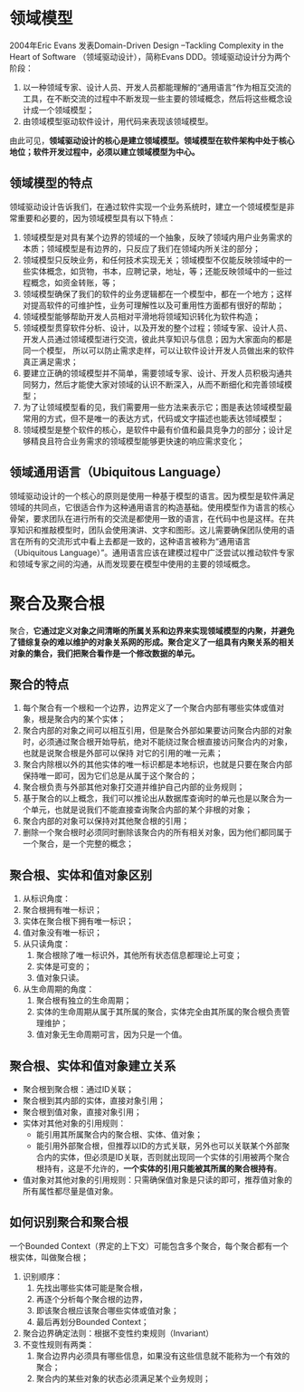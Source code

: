 # 领域模型

2004年Eric Evans 发表Domain-Driven Design –Tackling Complexity in the Heart of Software （领域驱动设计），简称Evans DDD。领域驱动设计分为两个阶段： 

1. 以一种领域专家、设计人员、开发人员都能理解的“通用语言”作为相互交流的工具，在不断交流的过程中不断发现一些主要的领域概念，然后将这些概念设计成一个领域模型；
2. 由领域模型驱动软件设计，用代码来表现该领域模型。 

由此可见，**领域驱动设计的核心是建立领域模型。领域模型在软件架构中处于核心地位；软件开发过程中，必须以建立领域模型为中心。** 

## 领域模型的特点

领域驱动设计告诉我们，在通过软件实现一个业务系统时，建立一个领域模型是非常重要和必要的，因为领域模型具有以下特点： 

1. 领域模型是对具有某个边界的领域的一个抽象，反映了领域内用户业务需求的本质；领域模型是有边界的，只反应了我们在领域内所关注的部分；
2.  领域模型只反映业务，和任何技术实现无关；领域模型不仅能反映领域中的一些实体概念，如货物，书本，应聘记录，地址，等；还能反映领域中的一些过程概念，如资金转账，等； 
3. 领域模型确保了我们的软件的业务逻辑都在一个模型中，都在一个地方；这样对提高软件的可维护性，业务可理解性以及可重用性方面都有很好的帮助； 
4. 领域模型能够帮助开发人员相对平滑地将领域知识转化为软件构造；
5. 领域模型贯穿软件分析、设计，以及开发的整个过程；领域专家、设计人员、开发人员通过领域模型进行交流，彼此共享知识与信息；因为大家面向的都是同一个模型， 所以可以防止需求走样，可以让软件设计开发人员做出来的软件真正满足需求； 
6. 要建立正确的领域模型并不简单，需要领域专家、设计、开发人员积极沟通共同努力，然后才能使大家对领域的认识不断深入，从而不断细化和完善领域模型； 
7. 为了让领域模型看的见，我们需要用一些方法来表示它；图是表达领域模型最常用的方式，但不是唯一的表达方式，代码或文字描述也能表达领域模型； 
8. 领域模型是整个软件的核心，是软件中最有价值和最具竞争力的部分；设计足够精良且符合业务需求的领域模型能够更快速的响应需求变化； 

## 领域通用语言（Ubiquitous Language） 

​		领域驱动设计的一个核心的原则是使用一种基于模型的语言。因为模型是软件满足领域的共同点，它很适合作为这种通用语言的构造基础。使用模型作为语言的核心骨架，要求团队在进行所有的交流是都使用一致的语言，在代码中也是这样。在共享知识和推敲模型时，团队会使用演讲、文字和图形。这儿需要确保团队使用的语言在所有的交流形式中看上去都是一致的，这种语言被称为“通用语言（Ubiquitous Language）”。通用语言应该在建模过程中广泛尝试以推动软件专家和领域专家之间的沟通，从而发现要在模型中使用的主要的领域概念。



#  聚合及聚合根

聚合，**它通过定义对象之间清晰的所属关系和边界来实现领域模型的内聚，并避免了错综复杂的难以维护的对象关系网的形成。聚合定义了一组具有内聚关系的相关对象的集合，我们把聚合看作是一个修改数据的单元。** 

## 聚合的特点

1. 每个聚合有一个根和一个边界，边界定义了一个聚合内部有哪些实体或值对象，根是聚合内的某个实体； 
2. 聚合内部的对象之间可以相互引用，但是聚合外部如果要访问聚合内部的对象时，必须通过聚合根开始导航，绝对不能绕过聚合根直接访问聚合内的对象，也就是说聚合根是外部可以保持 对它的引用的唯一元素； 
3. 聚合内除根以外的其他实体的唯一标识都是本地标识，也就是只要在聚合内部保持唯一即可，因为它们总是从属于这个聚合的； 
4. 聚合根负责与外部其他对象打交道并维护自己内部的业务规则； 
5. 基于聚合的以上概念，我们可以推论出从数据库查询时的单元也是以聚合为一个单元，也就是说我们不能直接查询聚合内部的某个非根的对象； 
6.  聚合内部的对象可以保持对其他聚合根的引用； 
7.   删除一个聚合根时必须同时删除该聚合内的所有相关对象，因为他们都同属于一个聚合，是一个完整的概念； 

## 聚合根、实体和值对象区别

1. 从标识角度：
  1. 聚合根拥有唯一标识；
  2. 实体在聚合根下拥有唯一标识；
  3. 值对象没有唯一标识；
2. 从只读角度：
   1. 聚合根除了唯一标识外，其他所有状态信息都理论上可变；
   2. 实体是可变的；
   3. 值对象只读。
3. 从生命周期的角度：
   1. 聚合根有独立的生命周期；
   2. 实体的生命周期从属于其所属的聚合，实体完全由其所属的聚合根负责管理维护；
   3. 值对象无生命周期可言，因为只是一个值。

##  聚合根、实体和值对象建立关系

- 聚合根到聚合根：通过ID关联；
- 聚合根到其内部的实体，直接对象引用；
- 聚合根到值对象，直接对象引用；
- 实体对其他对象的引用规则：
  - 能引用其所属聚合内的聚合根、实体、值对象；
  - 能引用外部聚合根，但推荐以ID的方式关联，另外也可以关联某个外部聚合内的实体，但必须是ID关联，否则就出现同一个实体的引用被两个聚合根持有，这是不允许的，**一个实体的引用只能被其所属的聚合根持有**。
- 值对象对其他对象的引用规则：只需确保值对象是只读的即可，推荐值对象的所有属性都尽量是值对象。

## 如何识别聚合和聚合根

一个Bounded Context（界定的上下文）可能包含多个聚合，每个聚合都有一个根实体，叫做聚合根；

1. 识别顺序：
   1. 先找出哪些实体可能是聚合根，
   2. 再逐个分析每个聚合根的边界，
   3. 即该聚合根应该聚合哪些实体或值对象； 
   4. 最后再划分Bounded Context；
2. 聚合边界确定法则：根据不变性约束规则（Invariant）
3. 不变性规则有两类：
   1. 聚合边界内必须具有哪些信息，如果没有这些信息就不能称为一个有效的聚合；
   2. 聚合内的某些对象的状态必须满足某个业务规则；

